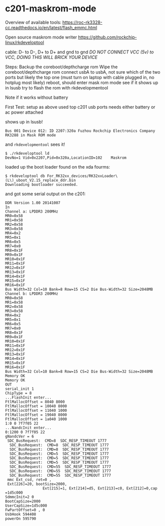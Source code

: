 # c201-maskrom-mode


Overview of available tools: https://roc-rk3328-cc.readthedocs.io/en/latest/flash_emmc.html

Open source maskrom mode writer https://github.com/rockchip-linux/rkdeveloptool

cable:  D- to D-, D+ to D+ and gnd to gnd
*DO NOT CONNECT VCC (5v) to VCC, DOING THIS WILL BRICK YOUR DEVICE*

Steps: 
Backup the coreboot/depthcharge rom
Wipe the coreboot/depthcharge rom
connect usbA to usbA, not sure which of the two ports but likely the top one (must turn on laptop with cable plugged in, no hotplug most likely) 
reboot, should enter mask rom mode
see if it shows up in lsusb
try to flash the rom with rkdevelopmentool

Note if it works without battery



First Test:
setup as above
used top c201 usb ports
needs either battery or ac power attached

shows up in lsusb!
```
Bus 001 Device 012: ID 2207:320a Fuzhou Rockchip Electronics Company RK3288 in Mask ROM mode
```
and `rkdevelopmentool` sees it!

```
$ ./rkdeveloptool ld
DevNo=1 Vid=0x2207,Pid=0x320a,LocationID=102    Maskrom
```

loaded up the boot loader found on the xda fourms:

```
$ rkdeveloptool db For_RK32xx_devices/RK32xxLoader\(L\)_uboot_V2.15_replace_ddr.bin
Downloading bootloader succeeded.
```

and got some serial output on the c201:

```
DDR Version 1.00 20141007
In
Channel a: LPDDR3 200MHz
MR0=0x58
MR1=0x58
MR2=0x58
MR3=0x58
MR4=0x2
MR5=0x1
MR6=0x5
MR7=0x0
MR8=0x1F
MR9=0x1F
MR10=0x1F
MR11=0x1F
MR12=0x1F
MR13=0x1F
MR14=0x1F
MR15=0x1F
MR16=0x1F
Bus Width=32 Col=10 Bank=8 Row=15 CS=2 Die Bus-Width=32 Size=2048MB
Channel b: LPDDR3 200MHz
MR0=0x58
MR1=0x58
MR2=0x58
MR3=0x58
MR4=0x2
MR5=0x1
MR6=0x5
MR7=0x0
MR8=0x1F
MR9=0x1F
MR10=0x1F
MR11=0x1F
MR12=0x1F
MR13=0x1F
MR14=0x1F
MR15=0x1F
MR16=0x1F
Bus Width=32 Col=10 Bank=8 Row=15 CS=2 Die Bus-Width=32 Size=2048MB
Memory OK
Memory OK
OUT
serial_init 1
ChipType = 8
...FlashInit enter...
FtlMallocOffset = 8040 8000
FtlMallocOffset = 10040 8000
FtlMallocOffset = 11040 1000
FtlMallocOffset = 19040 8000
FtlMallocOffset = 1a040 1000
1:0 0 7f7f05 22
...NandcInit enter...
0:1200 0 7f7f05 22
gNandcVer = 6
 SDC_BusRequest:  CMD=8  SDC_RESP_TIMEOUT 1777
  SDC_BusRequest:  CMD=8  SDC_RESP_TIMEOUT 1777
  SDC_BusRequest:  CMD=8  SDC_RESP_TIMEOUT 1777
  SDC_BusRequest:  CMD=5  SDC_RESP_TIMEOUT 1777
  SDC_BusRequest:  CMD=5  SDC_RESP_TIMEOUT 1777
  SDC_BusRequest:  CMD=5  SDC_RESP_TIMEOUT 1777
  SDC_BusRequest:  CMD=55  SDC_RESP_TIMEOUT 1777
  SDC_BusRequest:  CMD=55  SDC_RESP_TIMEOUT 1777
  SDC_BusRequest:  CMD=55  SDC_RESP_TIMEOUT 1777
 mmc Ext_csd, ret=0 ,
 Ext[226]=20, bootSize=2000, 
                 Ext[215]=1, Ext[214]=d5, Ext[213]=c0, Ext[212]=0,cap =1d5c000 
SdmmcInit=2 0
BootCapSize=2000
UserCapSize=1d5c000
FwPartOffset=0 , 0
UsbHook 594408
powerOn 595790
```
